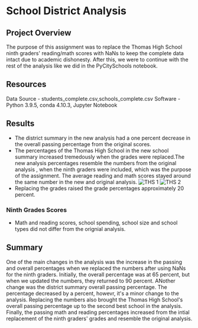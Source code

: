 # School District Analysis

## Project Overview 

  The purpose of this assignment was to replace the Thomas High School ninth graders' reading/math scores with NaNs to keep the complete data intact due to academic dishonesty. After this, we were to continue with the rest of the analysis like we did in the PyCitySchools notebook.

## Resources
Data Source - students_complete.csv,schools_complete.csv
Software - Python 3.9.5, conda 4.10.3, Jupyter Notebook

## Results
- The district summary in the new analysis had a one percent decrease in the overall passing percentage from the original  scores.
- The percentages of the Thomas High School in the new school summary increased tremedously when the grades were replaced.The new analysis percentages resemble the numbers from the original analysis , when the ninth graders were included, which was the purpose of the assignment. The average reading and math scores stayed around the same number in the new and original analysis.
![THS 1](https://user-images.githubusercontent.com/85713532/125225960-29dd2100-e29e-11eb-995f-86b373364761.png)
![THS 2](https://user-images.githubusercontent.com/85713532/125225981-32355c00-e29e-11eb-946e-1b85c2bf661f.png)
- Replacing the grades raised the grade percentages approximately 20 percent. 
### Ninth Grades Scores
- Math and reading scores, school spending, school size and school types did not differ from the orignial analysis. 
  
## Summary 

One of the main changes in the analysis was the increase in the passing and overall percentages when we replaced the numbers after using NaNs for the ninth graders. Initially, the overall percentage was at 65 percent, but when we updated the numbers, they returned to 90 percent. ANother change was the district summary overall passing percentage. The percentage decreased by a percent, howevr, it's a minor change to the analysis. Replacing the numbers also brought the Thomas High School's overall passing percentage up to the second best school in the analysis. Finally, the passing math and reading percentages increased from the intial replacement of the ninth graders' grades and resemble the original analysis.
 
